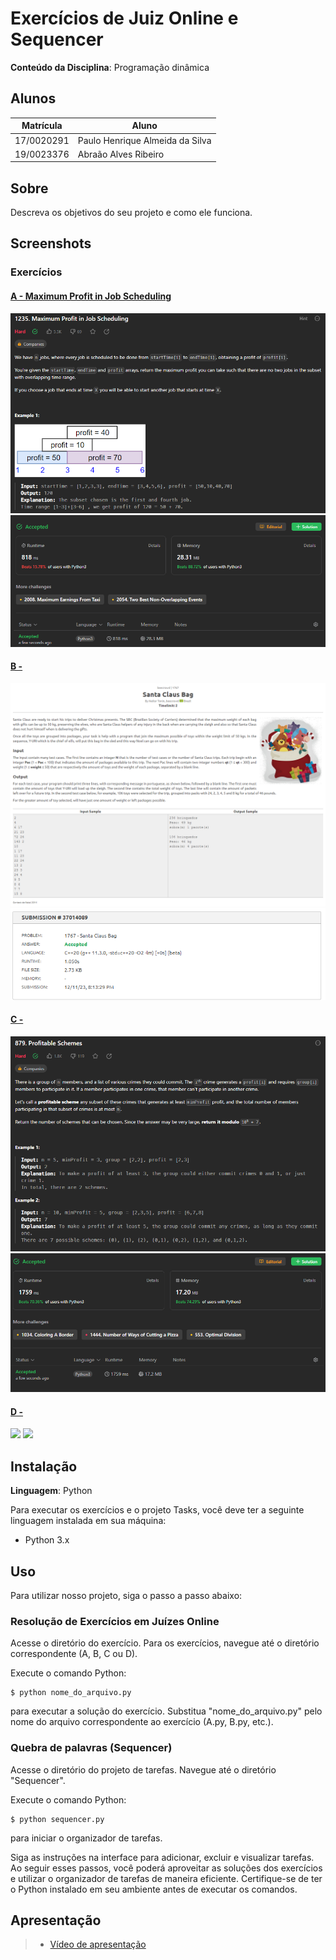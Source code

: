 # Exercícios de Juiz Online e Sequencer

**Conteúdo da Disciplina**: Programação dinâmica<br>

## Alunos
| Matrícula  | Aluno                           |
| ---------- | ------------------------------- |
| 17/0020291 | Paulo Henrique Almeida da Silva |
| 19/0023376 | Abraão Alves Ribeiro            |

## Sobre 
Descreva os objetivos do seu projeto e como ele funciona. 

## Screenshots
### Exercícios
#### [A - Maximum Profit in Job Scheduling](https://leetcode.com/problems/maximum-profit-in-job-scheduling/description/) 
![](./A/problema.png)
![](./A/resultado.png)

#### [B - ]() 
![](./B/problema.png)
![](./B/resultado.png)

#### [C - ]()
![](./C/problema.png)
![](./C/resultado.png)

#### [D - ]()
![](./D/problema.png)
![](./D/resultado.png)

## Instalação 
**Linguagem**: Python<br>

Para executar os exercícios e o projeto Tasks, você deve ter a seguinte linguagem instalada em sua máquina:

- Python 3.x

## Uso 
Para utilizar nosso projeto, siga o passo a passo abaixo:

### Resolução de Exercícios em Juízes Online
Acesse o diretório do exercício. Para os exercícios, navegue até o diretório correspondente (A, B, C ou D).

Execute o comando Python:

``` 
$ python nome_do_arquivo.py
``` 

para executar a solução do exercício.
Substitua "nome_do_arquivo.py" pelo nome do arquivo correspondente ao exercício (A.py, B.py, etc.).

### Quebra de palavras (Sequencer)
Acesse o diretório do projeto de tarefas. Navegue até o diretório "Sequencer".

Execute o comando Python:

```
$ python sequencer.py
``` 
para iniciar o organizador de tarefas.

Siga as instruções na interface para adicionar, excluir e visualizar tarefas.
Ao seguir esses passos, você poderá aproveitar as soluções dos exercícios e utilizar o organizador de tarefas de maneira eficiente. Certifique-se de ter o Python instalado em seu ambiente antes de executar os comandos.

## Apresentação
> - [Vídeo de apresentação](./)




